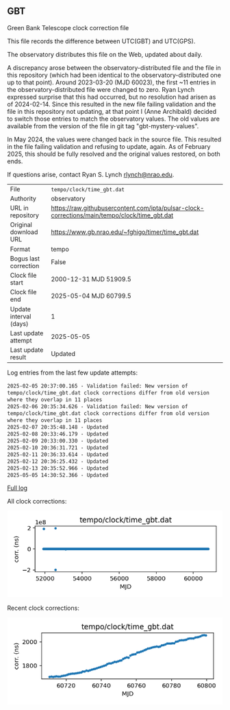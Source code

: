 
## GBT

Green Bank Telescope clock correction file

This file records the difference between UTC(GBT) and UTC(GPS).

The observatory distributes this file on the Web, updated about daily.

A discrepancy arose between the observatory-distributed file and the
file in this repository (which had been identical to the 
observatory-distributed one up to that point). Around 
2023-03-20 (MJD 60023), the first ~11 entries in the 
observatory-distributed file were changed to zero.
Ryan Lynch expressed surprise that this had occurred, but no
resolution had arisen as of 2024-02-14. Since this resulted in
the new file failing validation and the file in this repository
not updating, at that point I (Anne Archibald) decided to
switch those entries to match the observatory values. The old values
are available from the version of the file in git tag 
"gbt-mystery-values".

In May 2024, the values were changed back in the source file.
This resulted in the file failing validation and refusing to update,
again. As of February 2025, this should be fully resolved and the
original values restored, on both ends.

If questions arise, contact Ryan S. Lynch <rlynch@nrao.edu>.

|     |     |
|:--- |:--- |
| File | `tempo/clock/time_gbt.dat` |
| Authority | observatory |
| URL in repository | <https://raw.githubusercontent.com/ipta/pulsar-clock-corrections/main/tempo/clock/time_gbt.dat> |
| Original download URL | <https://www.gb.nrao.edu/~fghigo/timer/time_gbt.dat> |
| Format | tempo |
| Bogus last correction | False |
| Clock file start | 2000-12-31 MJD 51909.5 |
| Clock file end | 2025-05-04 MJD 60799.5 |
| Update interval (days) | 1 |
| Last update attempt | 2025-05-05 |
| Last update result | Updated |

Log entries from the last few update attempts:
```
2025-02-05 20:37:00.165 - Validation failed: New version of tempo/clock/time_gbt.dat clock corrections differ from old version where they overlap in 11 places
2025-02-06 20:35:34.626 - Validation failed: New version of tempo/clock/time_gbt.dat clock corrections differ from old version where they overlap in 11 places
2025-02-07 20:35:48.148 - Updated
2025-02-08 20:33:46.179 - Updated
2025-02-09 20:33:00.330 - Updated
2025-02-10 20:36:31.721 - Updated
2025-02-11 20:36:33.614 - Updated
2025-02-12 20:36:25.432 - Updated
2025-02-13 20:35:52.966 - Updated
2025-05-05 14:30:52.366 - Updated
```
[Full log](https://raw.githubusercontent.com/ipta/pulsar-clock-corrections/main/log/tempo/clock/time_gbt.dat.log)


All clock corrections:

![plot of all clock corrections](time_gbt.dat.png "All corrections")

Recent clock corrections:

![plot of recent clock corrections](time_gbt.dat.short.png "Recent corrections")


